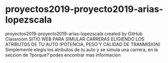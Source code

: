 # proyectos2019-proyecto2019-arias-lopezscala
proyectos2019-proyecto2019-arias-lopezscala created by GitHub Classroom
SITIO WEB PARA SIMULAR CARRERAS ELIGIENDO LOS ATRIBUTOS DE TU AUTO (POTENCIA, PESO Y CALIDAD DE TRANMISION)
Simplemente elegis los atributos de tu auto y se simula una carrera, en la seccion de ?porque? podes encontrar mas informacion

